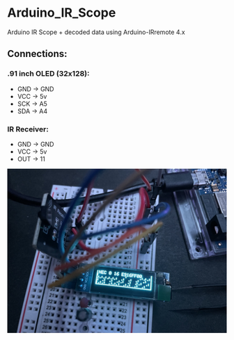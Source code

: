 # Arduino_IR_Scope

Arduino IR Scope + decoded data using Arduino-IRremote 4.x

## Connections:

### .91 inch OLED (32x128):
- GND -> GND  
- VCC -> 5v  
- SCK -> A5  
- SDA -> A4  

### IR Receiver:
- GND -> GND  
- VCC -> 5v  
- OUT -> 11  

![Alt text](https://github.com/jrelo/Arduino_IR_Scope/blob/main/IR_Scope.jpg)
